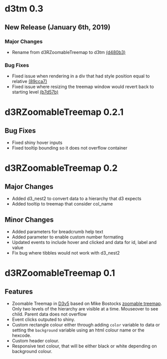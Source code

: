 # d3tm 0.3
## New Release (January 6th, 2019)
### Major Changes 
* Rename from d3RZoomableTreemap to d3tm 
[(d480b3)](https://gitlab.com/lajh87/d3tm/commit/d480b3f42f029ea9c58fa83b1ab2a43054ee8a5d)

### Bug Fixes
* Fixed issue when rendering in a div that had style position equal to relative
[(89cca7)](https://gitlab.com/lajh87/d3tm/commit/89cca7ae3ac7a35ea0010493f95c2e8a18464ae2)
* Fixed issue where resizing the treemap window would revert back to starting level
[(b7d57b)](https://gitlab.com/lajh87/d3tm/commit/b7d57b6e08035747ea48834ee5646010e2bcd47a)

# d3RZoomableTreemap 0.2.1
## Bug Fixes
* Fixed shiny hover inputs
* Fixed tooltip bounding so it does not overflow container

# d3RZoomableTreemap 0.2
## Major Changes
* Added d3_nest2 to convert data to a hierarchy that d3 expects
* Added tooltip to treemap that consider col_name

## Minor Changes
* Added parameters for breadcrumb help text
* Added parameter to enable custom number formating
* Updated events to include hover and clicked and data for id, label and value
* Fix bug where tibbles would not work with d3_nest2

# d3RZoomableTreemap 0.1
## Features
* Zoomable Treemap in [D3v5](https://d3js.org/) based on Mike Bostocks
  [zoomable treemap](https://bost.ocks.org/mike/treemap/). Only two levels of the 
  hierarchy are visible at a time. Mouseover to see child. Parent data does not 
  overflow
* Event clicks outputed to shiny.
* Custom rectangle colour either through adding `color` variable to data or 
  setting the `background` variable using an html colour name or the hexcode.
* Custom header colour.
* Responsive text colour, that will be either black or white depending on 
  background colour.
